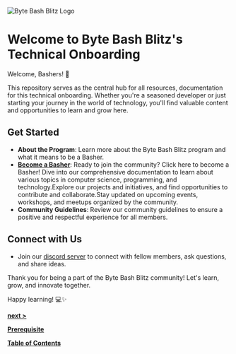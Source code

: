  
![Byte Bash Blitz Logo](bashers.png)

# Welcome to Byte Bash Blitz's Technical Onboarding

Welcome, Bashers! 🚀

This repository serves as the central hub for all resources, documentation for this technical onboarding. Whether you're a seasoned developer or just starting your journey in the world of technology, you'll find valuable content and opportunities to learn and grow here.

## Get Started

- **About the Program**: Learn more about the Byte Bash Blitz program and what it means to be a Basher.
- [**Become a Basher**](/basher):
   Ready to join the community? Click here to become a Basher!
 Dive into our comprehensive documentation to learn about various topics in computer science, programming, and technology.Explore our projects and initiatives, and find opportunities to contribute and collaborate.Stay updated on upcoming events, workshops, and meetups organized by the community.
- **Community Guidelines**: Review our community guidelines to ensure a positive and respectful experience for all members.

## Connect with Us

- Join our [discord server](https://discord.com/channels/1163002451746623528/1163019915305947216) to connect with fellow members, ask questions, and share ideas.
  
Thank you for being a part of the Byte Bash Blitz community! Let's learn, grow, and innovate together.

Happy learning! 💻✨

[**next >**](#)

[**Prerequisite**](/contents/prerequisite.md)

[**Table of Contents**](/contents/)


